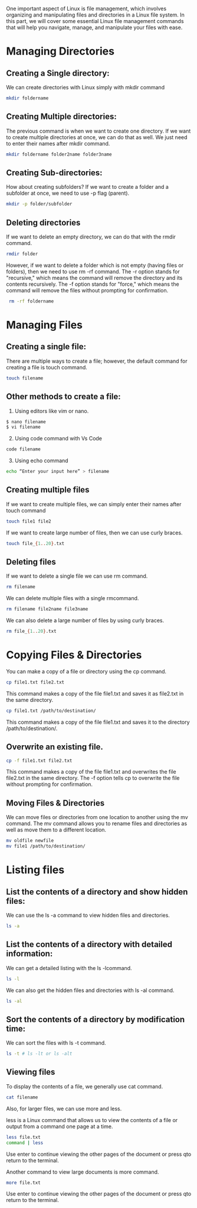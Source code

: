 One important aspect of Linux is file management, which involves organizing and manipulating files and directories in a Linux file system. In this part, we will cover some essential Linux file management commands that will help you navigate, manage, and manipulate your files with ease.

# Managing Directories
## Creating a Single directory: 
We can create directories with Linux simply with mkdir command

```bash
mkdir foldername
```
## Creating Multiple directories: 
The previous command is when we want to create one directory. If we want to create multiple directories at once, we can do that as well. We just need to enter their names after mkdir command.

```bash
mkdir foldername folder2name folder3name
```
## Creating Sub-directories:
How about creating subfolders? If we want to create a folder and a subfolder at once, we need to use -p flag (parent).

```bash
mkdir -p folder/subfolder
```

## Deleting directories

If we want to delete an empty directory, we can do that with the rmdir command.

```bash
rmdir folder
```

However, if we want to delete a folder which is not empty (having files or folders), then we need to use rm -rf command. The -r option stands for "recursive," which means the command will remove the directory and its contents recursively. The -f option stands for "force," which means the command will remove the files without prompting for confirmation.

```bash
 rm -rf foldername
 ```

# Managing Files
## Creating a single file: 
There are multiple ways to create a file; however, the default command for creating a file is touch command.

```bash
touch filename
 ```

## Other methods to create a file:
1. Using editors like vim or nano.
```bash
$ nano filename
$ vi filename
```

2. Using code command with Vs Code

```bash
code filename
```
3. Using echo command
```bash
echo “Enter your input here” > filename
```

## Creating multiple files
If we want to create multiple files, we can simply enter their names after touch command

```bash
touch file1 file2
```
If we want to create large number of files, then we can use curly braces.

```bash
touch file_{1..20}.txt
```
## Deleting files

If we want to delete a single file we can use rm command.

```bash
rm filename
```
We can delete multiple files with a single rmcommand.

```bash
rm filename file2name file3name
```

We can also delete a large number of files by using curly braces.

```bash
rm file_{1..20}.txt
```

# Copying Files & Directories

You can make a copy of a file or directory using the cp command.

```bash
cp file1.txt file2.txt
```

This command makes a copy of the file file1.txt and saves it as file2.txt in the same directory.

```bash
cp file1.txt /path/to/destination/
```

This command makes a copy of the file file1.txt and saves it to the directory /path/to/destination/.

## Overwrite an existing file.

```bash
cp -f file1.txt file2.txt
```
This command makes a copy of the file file1.txt and overwrites the file file2.txt in the same directory. The -f option tells cp to overwrite the file without prompting for confirmation.

## Moving Files & Directories

We can move files or directories from one location to another using the mv command. The mv command allows you to rename files and directories as well as move them to a different location.

```bash
mv oldfile newfile
mv file1 /path/to/destination/
```

# Listing files

## List the contents of a directory and show hidden files:

We can use the ls -a command to view hidden files and directories.

```bash
ls -a
```

## List the contents of a directory with detailed information:

We can get a detailed listing with the ls -lcommand.

```bash
ls -l
```
We can also get the hidden files and directories with ls -al command.

```bash
ls -al
```

## Sort the contents of a directory by modification time:

We can sort the files with ls -t command.

```bash
ls -t # ls -lt or ls -alt
```

## Viewing files

To display the contents of a file, we generally use cat command.

```bash
cat filename
```

Also, for larger files, we can use more and less.

less is a Linux command that allows us to view the contents of a file or output from a command one page at a time.

```bash
less file.txt
command | less
```

Use enter to continue viewing the other pages of the document or press qto return to the terminal.

Another command to view large documents is more command.

```bash
more file.txt
```

Use enter to continue viewing the other pages of the document or press qto return to the terminal.